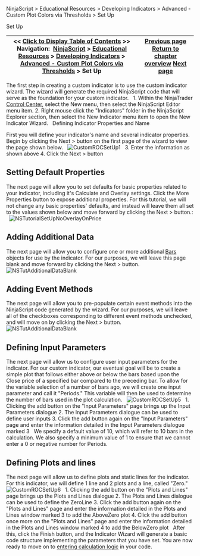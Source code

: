 ﻿
NinjaScript \> Educational Resources \> Developing Indicators \> Advanced \- Custom Plot Colors via Thresholds \> Set Up

Set Up

| \<\< [Click to Display Table of Contents](set_up8.md) \>\> **Navigation:**     [NinjaScript](ninjascript.md) \> [Educational Resources](educational_resources.md) \> [Developing Indicators](developing_indicators.md) \> [Advanced \- Custom Plot Colors via Thresholds](advanced_-_custom_plot_colors_.md) \> Set Up | [Previous page](advanced_-_custom_plot_colors_.md) [Return to chapter overview](advanced_-_custom_plot_colors_.md) [Next page](entering_calculation_logic5.md) |
| --- | --- |
The first step in creating a custom indicator is to use the custom indicator wizard. The wizard will generate the required NinjaScript code that will serve as the foundation for your custom indicator.
 
1\. Within the NinjaTrader [Control Center](control_center.md), select the New menu, then select the NinjaScript Editor menu item.
2\. Right mouse click the "Indicators" folder in the NinjaScript Explorer section, then select the New Indicator menu item to open the New Indicator Wizard.
 
Defining Indicator Properties and Name  

First you will define your indicator's name and several indicator properties. Begin by clicking the Next \> button on the first page of the wizard to view the page shown below.
 
![CustomROCSetUp1](customrocsetup1.png)
 
3\. Enter the information as shown above
4\. Click the Next \> button
 
## Setting Default Properties
The next page will allow you to set defaults for basic properties related to your indicator, including it's Calculate and Overlay settings. Click the More Properties button to expose additional properties. For this tutorial, we will not change any basic properties' defaults, and instead will leave them all set to the values shown below and move forward by clicking the Next \> button.:
 
![NSTutorialSetUpNoOverlayOnPrice](nstutorialsetupnooverlayonprice.png)

## Adding Additional Data
The next page will allow you to configure one or more additional [Bars](bars.md) objects for use by the indicator. For our purposes, we will leave this page blank and move forward by clicking the Next \> button.
 
![NSTutAdditionalDataBlank](nstutadditionaldatablank.png)

## Adding Event Methods
The next page will allow you to pre\-populate certain event methods into the NinjaScript code generated by the wizard. For our purposes, we will leave all of the checkboxes corresponding to different event methods unchecked, and will move on by clicking the Next \> button.
 
![NSTutAdditionalDataBlank](nstutadditionaldatablank.png)
 
## Defining Input Parameters
The next page will allow us to configure user input parameters for the indicator. For our custom indicator, our eventual goal will be to create a simple plot that follows either above or below the bars based upon the Close price of a specified bar compared to the preceding bar. To allow for the variable selection of a number of bars ago, we will create one input parameter and call it "Periods." This variable will then be used to determine the number of bars used in the plot calculation.
 
![CustomROCSetUp5](customrocsetup5.png)
 
1\. Clicking the add button on the "Input Parameters" page brings up the Input Parameters dialogue
2\. The Input Parameters dialogue can be used to define user inputs
3\. Click the add button again on the "Input Parameters" page and enter the information detailed in the Input Parameters dialogue marked 3
 
We specify a default value of 10, which will refer to 10 bars in the calculation. We also specify a minimum value of 1 to ensure that we cannot enter a 0 or negative number for Periods.
 
## Defining Plots and lines
The next page will allow us to define plots and static lines for the indicator. For this indicator, we will define 1 line and 2 plots and a line, called "Zero."
 
![CustomROCSetUp6](customrocsetup6.png)
 
1\. Clicking the add button on the "Plots and Lines" page brings up the Plots and Lines dialogue
2\. The Plots and Lines dialogue can be used to define the ZeroLine
3\. Click the add button again on the "Plots and Lines" page and enter the information detailed in the Plots and Lines window marked 3 to add the AboveZero plot
4\. Click the add button once more on the "Plots and Lines" page and enter the information detailed in the Plots and Lines window marked 4 to add the BelowZero plot
 
After this, click the Finish button, and the Indicator Wizard will generate a basic code structure implementing the parameters that you have set. You are now ready to move on to [entering calculation logic](entering_calculation_logic5.md) in your code.
